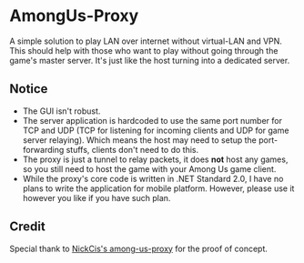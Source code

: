 # AmongUs-Proxy
A simple solution to play LAN over internet without virtual-LAN and VPN.
This should help with those who want to play without going through the game's master server.
It's just like the host turning into a dedicated server.

## Notice
- The GUI isn't robust.
- The server application is hardcoded to use the same port number for TCP and UDP (TCP for listening for incoming clients and UDP for game server relaying). Which means the host may need to setup the port-forwarding stuffs, clients don't need to do this.
- The proxy is just a tunnel to relay packets, it does **not** host any games, so you still need to host the game with your Among Us game client.
- While the proxy's core code is written in .NET Standard 2.0, I have no plans to write the application for mobile platform. However, please use it however you like if you have such plan.

## Credit
Special thank to [NickCis's among-us-proxy](https://github.com/NickCis/among-us-proxy) for the proof of concept.
